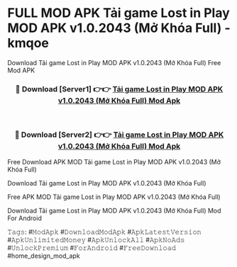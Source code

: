 # FULL MOD APK Tải game Lost in Play MOD APK v1.0.2043 (Mở Khóa Full) - kmqoe
Download Tải game Lost in Play MOD APK v1.0.2043 (Mở Khóa Full) Free Mod APK

<div align="center">
<h3>🔴 Download [Server1] 👉👉 <a href="https://apk-comot.site?title=Tải_game_Lost_in_Play_MOD_APK_v1.0.2043_(Mở_Khóa_Full)">Tải game Lost in Play MOD APK v1.0.2043 (Mở Khóa Full) Mod Apk</a></h3><br>

<h3>🔴 Download [Server2] 👉👉 <a href="https://apk-comot.site?title=Tải_game_Lost_in_Play_MOD_APK_v1.0.2043_(Mở_Khóa_Full)">Tải game Lost in Play MOD APK v1.0.2043 (Mở Khóa Full) Mod Apk</a></h3>
</div>


Free Download APK MOD Tải game Lost in Play MOD APK v1.0.2043 (Mở Khóa Full)

Download Tải game Lost in Play MOD APK v1.0.2043 (Mở Khóa Full) 

Free APK MOD Tải game Lost in Play MOD APK v1.0.2043 (Mở Khóa Full) 

Download Tải game Lost in Play MOD APK v1.0.2043 (Mở Khóa Full) Mod For Android

𝚃𝚊𝚐𝚜: #𝙼𝚘𝚍𝙰𝚙𝚔 #𝙳𝚘𝚠𝚗𝚕𝚘𝚊𝚍𝙼𝚘𝚍𝙰𝚙𝚔 #𝙰𝚙𝚔𝙻𝚊𝚝𝚎𝚜𝚝𝚅𝚎𝚛𝚜𝚒𝚘𝚗 #𝙰𝚙𝚔𝚄𝚗𝚕𝚒𝚖𝚒𝚝𝚎𝚍𝙼𝚘𝚗𝚎𝚢 #𝙰𝚙𝚔𝚄𝚗𝚕𝚘𝚌𝚔𝙰𝚕𝚕 #𝙰𝚙𝚔𝙽𝚘𝙰𝚍𝚜 #𝚄𝚗𝚕𝚘𝚌𝚔𝙿𝚛𝚎𝚖𝚒𝚞𝚖 #𝙵𝚘𝚛𝙰𝚗𝚍𝚛𝚘𝚒𝚍 #𝙵𝚛𝚎𝚎𝙳𝚘𝚠𝚗𝚕𝚘𝚊𝚍 #home_design_mod_apk